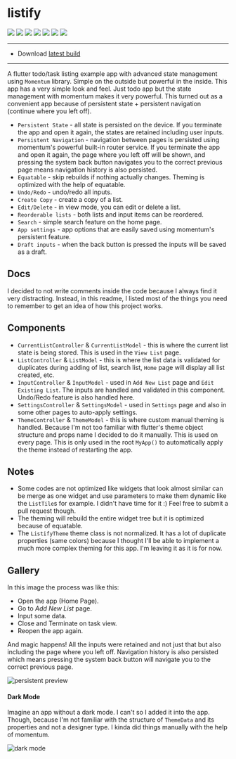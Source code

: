 # listify
<a href="https://flutter.dev/docs/development/tools/sdk/releases" target="_blank"><img src="https://img.shields.io/badge/flutter-1.17.0-blue"></a>
<a href="https://pub.dev/packages/momentum" target="_blank"><img src="https://img.shields.io/badge/momentum-1.1.7-blue"></a>
<a href="https://pub.dev/packages/relative_scale" target="_blank"><img src="https://img.shields.io/badge/relative_scale-1.0.7-blue"></a>
<a href="https://pub.dev/packages/shared_preferences" target="_blank"><img src="https://img.shields.io/badge/shared_preferences-^0.5.7+3-blue"></a>
<a href="https://pub.dev/packages/auto_size_text" target="_blank"><img src="https://img.shields.io/badge/auto_size_text-^2.1.0-blue"></a>
<a href="https://pub.dev/packages/flushbar" target="_blank"><img src="https://img.shields.io/badge/flushbar-^1.10.4-blue"></a>
<a href="https://codemagic.io/apps/5ee250e7c2d47368630a87ea/5ee2546c10f7b765a8b3f636/latest_build" target="_blank"><img src="https://api.codemagic.io/apps/5ee250e7c2d47368630a87ea/5ee2546c10f7b765a8b3f636/status_badge.svg"></a>

---

- Download [latest build](https://codemagic.io/apps/5ee250e7c2d47368630a87ea/5ee2546c10f7b765a8b3f636/latest_build)

---

A flutter todo/task listing example app with advanced state management using `Momentum` library. Simple on the outside but powerful in the inside. This app has a very simple look and feel. Just todo app but the state management with momentum makes it very powerful. This turned out as a convenient app because of persistent state + persistent navigation (continue where you left off).

- `Persistent State` - all state is persisted on the device. If you terminate the app and open it again, the states are retained including user inputs.
- `Persistent Navigation` - navigation between pages is persisted using momentum's powerful built-in router service. If you terminate the app and open it again, the page where you left off will be shown, and pressing the system back button navigates you to the correct previous page means navigation history is also persisted.
- `Equatable` - skip rebuilds if nothing actually changes. Theming is optimized with the help of equatable.
- `Undo/Redo` - undo/redo all inputs.
- `Create Copy` - create a copy of a list.
- `Edit/Delete` - in view mode, you can edit or delete a list.
- `Reorderable lists` - both lists and input items can be reordered. 
- `Search` - simple search feature on the home page.
- `App settings` - app options that are easily saved using momentum's persistent feature.
- `Draft inputs` - when the back button is pressed the inputs will be saved as a draft.

## Docs

I decided to not write comments inside the code because I always find it very distracting. Instead, in this readme, I listed most of the things you need to remember to get an idea of how this project works.
<!--TODO: link to official momentum docs-->

## Components
- `CurrentListController` & `CurrentListModel` - this is where the current list state is being stored. This is used in the `View List` page.
- `ListController` & `ListModel` - this is where the list data is validated for duplicates during adding of list, search list, `Home` page will display all list created, etc.
- `InputController` & `InputModel` - used in `Add New List` page and `Edit Existing List`. The inputs are handled and validated in this component. Undo/Redo feature is also handled here.
- `SettingsController` & `SettingsModel` - used in `Settings` page and also in some other pages to auto-apply settings.
- `ThemeController` & `ThemeModel` - this is where custom manual theming is handled. Because I'm not too familiar with flutter's theme object structure and props name I decided to do it manually. This is used on every page. This is only used in the root `MyApp()` to automatically apply the theme instead of restarting the app.

## Notes
- Some codes are not optimized like widgets that look almost similar can be merge as one widget and use parameters to make them dynamic like the `ListTile`s for example. I didn't have time for it :) Feel free to submit a pull request though.
- The theming will rebuild the entire widget tree but it is optimized because of equatable.
- The `ListifyTheme` theme class is not normalized. It has a lot of duplicate properties (same colors) because I thought I'll be able to implement a much more complex theming for this app. I'm leaving it as it is for now.

## Gallery
In this image the process was like this:
- Open the app (Home Page).
- Go to *Add New List* page.
- Input some data.
- Close and Terminate on task view.
- Reopen the app again.

And magic happens! All the inputs were retained and not just that but also including the page where you left off. Navigation history is also persisted which means pressing the system back button will navigate you to the correct previous page.

![persistent preview](./gallery/001.png)

#### Dark Mode
Imagine an app without a dark mode. I can't so I added it into the app. Though, because I'm not familiar with the structure of `ThemeData` and its properties and not a designer type. I kinda did things manually with the help of momentum.

![dark mode](./gallery/002.png)
